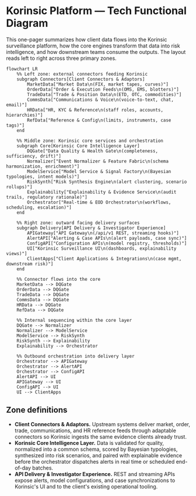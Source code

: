 # Korinsic Platform — Tech Functional Diagram

This one-pager summarizes how client data flows into the Korinsic surveillance platform, how the core engines transform that data into risk intelligence, and how downstream teams consume the outputs. The layout reads left to right across three primary zones.

```mermaid
flowchart LR
    %% Left zone: external connectors feeding Korinsic
    subgraph Connectors[Client Connectors & Adaptors]
        MarketData["Market Data\n(FIX, market tapes, curves)"]
        OrderData["Order & Execution Feeds\n(OMS, EMS, blotters)"]
        TradeData["Trade & Position Data\n(ETD, OTC, commodities)"]
        CommsData["Communications & Voice\n(voice-to-text, chat, email)"]
        HRData["HR, KYC & Reference\n(staff roles, accounts, hierarchies)"]
        RefData["Reference & Config\n(limits, instruments, case tags)"]
    end

    %% Middle zone: Korinsic core services and orchestration
    subgraph Core[Korinsic Core Intelligence Layer]
        DQGate["Data Quality & Health Gate\n(completeness, sufficiency, drift)"]
        Normalizer["Event Normalizer & Feature Fabric\n(schema harmonization, enrichment)"]
        ModelService["Model Service & Signal Factory\n(Bayesian typologies, intent models)"]
        RiskSynth["Risk Synthesis Engine\n(alert clustering, scenario rollups)"]
        Explainability["Explainability & Evidence Service\n(audit trails, regulatory rationale)"]
        Orchestrator["Real-time & EOD Orchestrator\n(workflows, scheduling, escalation)"]
    end

    %% Right zone: outward facing delivery surfaces
    subgraph Delivery[API Delivery & Investigator Experience]
        APIGateway["API Gateway\n(/api/v1 REST, streaming hooks)"]
        AlertAPI["Alerting & Case APIs\n(alert payloads, case sync)"]
        ConfigAPI["Configuration APIs\n(model registry, thresholds)"]
        UI["Korinsic Surveillance UI\n(dashboards, explainability views)"]
        ClientApps["Client Applications & Integrations\n(case mgmt, downstream risk)"]
    end

    %% Connector flows into the core
    MarketData --> DQGate
    OrderData --> DQGate
    TradeData --> DQGate
    CommsData --> DQGate
    HRData --> DQGate
    RefData --> DQGate

    %% Internal sequencing within the core layer
    DQGate --> Normalizer
    Normalizer --> ModelService
    ModelService --> RiskSynth
    RiskSynth --> Explainability
    Explainability --> Orchestrator

    %% Outbound orchestration into delivery layer
    Orchestrator --> APIGateway
    Orchestrator --> AlertAPI
    Orchestrator --> ConfigAPI
    AlertAPI --> UI
    APIGateway --> UI
    ConfigAPI --> UI
    UI --> ClientApps
```

## Zone definitions

- **Client Connectors & Adaptors.** Upstream systems deliver market, order, trade, communications, and HR reference feeds through adaptable connectors so Korinsic ingests the same evidence clients already trust.
- **Korinsic Core Intelligence Layer.** Data is validated for quality, normalized into a common schema, scored by Bayesian typologies, synthesized into risk scenarios, and paired with explainable evidence before the orchestrator dispatches alerts in real time or scheduled end-of-day batches.
- **API Delivery & Investigator Experience.** REST and streaming APIs expose alerts, model configurations, and case synchronizations to Korinsic's UI and to the client's existing operational tooling.
